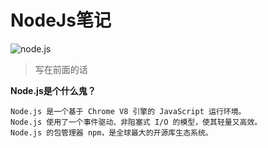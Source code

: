 # NodeJs笔记

![node.js](http://nodejs.cn/static/images/logo.svg)

> 写在前面的话

**Node.js是个什么鬼？**

    Node.js 是一个基于 Chrome V8 引擎的 JavaScript 运行环境。 
    Node.js 使用了一个事件驱动、非阻塞式 I/O 的模型，使其轻量又高效。 
    Node.js 的包管理器 npm，是全球最大的开源库生态系统。

